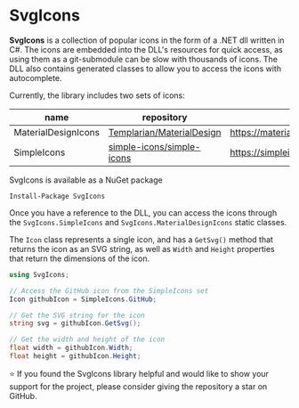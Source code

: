 # SvgIcons

**SvgIcons** is a collection of popular icons in the form of a .NET dll written in C#.
The icons are embedded into the DLL's resources for quick access, as using them as a git-submodule can be slow with thousands of icons. The DLL also contains generated classes to allow you to access the icons with autocomplete.

Currently, the library includes two sets of icons:

|  name | repository | site |
| --- | --- | --- |
| MaterialDesignIcons | [Templarian/MaterialDesign](https://github.com/Templarian/MaterialDesign) | https://materialdesignicons.com |
| SimpleIcons | [simple-icons/simple-icons](https://github.com/simple-icons/simple-icons) | https://simpleicons.org |


SvgIcons is available as a NuGet package
```
Install-Package SvgIcons
```

Once you have a reference to the DLL, you can access the icons through the
`SvgIcons.SimpleIcons` and `SvgIcons.MaterialDesignIcons` static classes.

The `Icon` class represents a single icon, and has a `GetSvg()` method that returns the icon as an SVG string, as well as `Width` and `Height` properties that return the dimensions of the icon.

```cs
using SvgIcons;

// Access the GitHub icon from the SimpleIcons set
Icon githubIcon = SimpleIcons.GitHub;

// Get the SVG string for the icon
string svg = githubIcon.GetSvg();

// Get the width and height of the icon
float width = githubIcon.Width;
float height = githubIcon.Height;
```

:star: If you found the SvgIcons library helpful and would like to show your support for the project, please consider giving the repository a star on GitHub.
